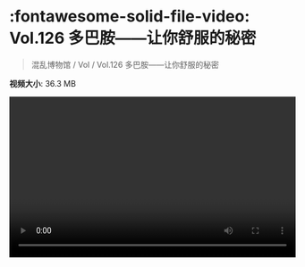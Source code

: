 # :fontawesome-solid-file-video: Vol.126 多巴胺——让你舒服的秘密

> 混乱博物馆 / Vol / Vol.126 多巴胺——让你舒服的秘密

**视频大小**: 36.3 MB

<video id="V-041afd494b5c2abb01ef245b2ead9f0b" width="512" height="288" preload="none" playsinline webkit-playsinline></video>